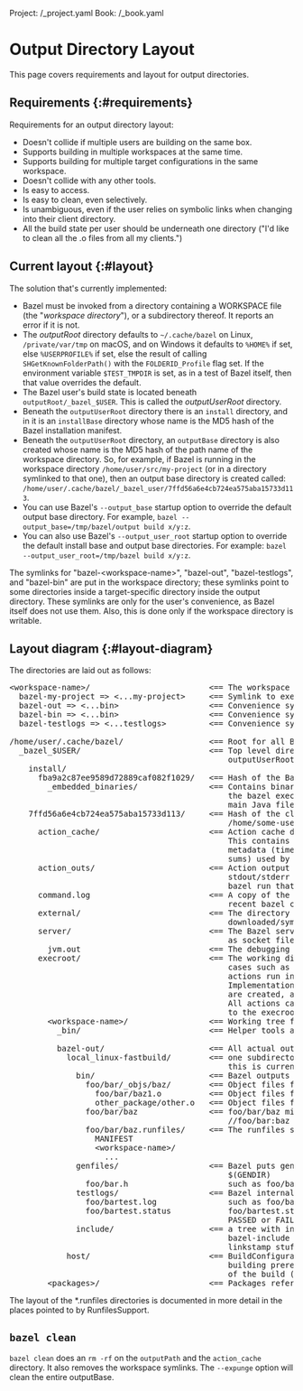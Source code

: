 Project: /_project.yaml
Book: /_book.yaml

# Output Directory Layout

This page covers requirements and layout for output directories.

## Requirements {:#requirements}

Requirements for an output directory layout:

* Doesn't collide if multiple users are building on the same box.
* Supports building in multiple workspaces at the same time.
* Supports building for multiple target configurations in the same workspace.
* Doesn't collide with any other tools.
* Is easy to access.
* Is easy to clean, even selectively.
* Is unambiguous, even if the user relies on symbolic links when changing into
  their client directory.
* All the build state per user should be underneath one directory ("I'd like to
  clean all the .o files from all my clients.")

## Current layout {:#layout}

The solution that's currently implemented:

* Bazel must be invoked from a directory containing a WORKSPACE file (the
  "_workspace directory_"), or a subdirectory thereof. It reports an error if it
  is not.
* The _outputRoot_ directory defaults to `~/.cache/bazel` on Linux,
  `/private/var/tmp` on macOS, and on Windows it defaults to `%HOME%` if set,
  else `%USERPROFILE%` if set, else the result of calling
  `SHGetKnownFolderPath()` with the `FOLDERID_Profile` flag set. If the
  environment variable `$TEST_TMPDIR` is set, as in a test of Bazel itself,
  then that value overrides the default.
* The Bazel user's build state is located beneath `outputRoot/_bazel_$USER`.
  This is called the _outputUserRoot_ directory.
* Beneath the `outputUserRoot` directory there is an `install` directory, and in
  it is an `installBase` directory whose name is the MD5 hash of the Bazel
  installation manifest.
* Beneath the `outputUserRoot` directory, an `outputBase` directory
  is also created whose name is the MD5 hash of the path name of the workspace
  directory. So, for example, if Bazel is running in the workspace directory
  `/home/user/src/my-project` (or in a directory symlinked to that one), then
  an output base directory is created called:
  `/home/user/.cache/bazel/_bazel_user/7ffd56a6e4cb724ea575aba15733d113`.
* You can use Bazel's `--output_base` startup option to override the default
  output base directory. For example,
  `bazel --output_base=/tmp/bazel/output build x/y:z`.
* You can also use Bazel's `--output_user_root` startup option to override the
  default install base and output base directories. For example:
  `bazel --output_user_root=/tmp/bazel build x/y:z`.

The symlinks for "bazel-&lt;workspace-name&gt;", "bazel-out", "bazel-testlogs",
and "bazel-bin" are put in the workspace directory; these symlinks point to some
directories inside a target-specific directory inside the output directory.
These symlinks are only for the user's convenience, as Bazel itself does not
use them. Also, this is done only if the workspace directory is writable.

## Layout diagram {:#layout-diagram}

The directories are laid out as follows:

<pre>
&lt;workspace-name&gt;/                         <== The workspace directory
  bazel-my-project => <...my-project>     <== Symlink to execRoot
  bazel-out => <...bin>                   <== Convenience symlink to outputPath
  bazel-bin => <...bin>                   <== Convenience symlink to most recent written bin dir $(BINDIR)
  bazel-testlogs => <...testlogs>         <== Convenience symlink to the test logs directory

/home/user/.cache/bazel/                  <== Root for all Bazel output on a machine: outputRoot
  _bazel_$USER/                           <== Top level directory for a given user depends on the user name:
                                              outputUserRoot
    install/
      fba9a2c87ee9589d72889caf082f1029/   <== Hash of the Bazel install manifest: installBase
        _embedded_binaries/               <== Contains binaries and scripts unpacked from the data section of
                                              the bazel executable on first run (such as helper scripts and the
                                              main Java file BazelServer_deploy.jar)
    7ffd56a6e4cb724ea575aba15733d113/     <== Hash of the client's workspace directory (such as
                                              /home/some-user/src/my-project): outputBase
      action_cache/                       <== Action cache directory hierarchy
                                              This contains the persistent record of the file
                                              metadata (timestamps, and perhaps eventually also MD5
                                              sums) used by the FilesystemValueChecker.
      action_outs/                        <== Action output directory. This contains a file with the
                                              stdout/stderr for every action from the most recent
                                              bazel run that produced output.
      command.log                         <== A copy of the stdout/stderr output from the most
                                              recent bazel command.
      external/                           <== The directory that remote repositories are
                                              downloaded/symlinked into.
      server/                             <== The Bazel server puts all server-related files (such
                                              as socket file, logs, etc) here.
        jvm.out                           <== The debugging output for the server.
      execroot/                           <== The working directory for all actions. For special
                                              cases such as sandboxing and remote execution, the
                                              actions run in a directory that mimics execroot.
                                              Implementation details, such as where the directories
                                              are created, are intentionally hidden from the action.
                                              All actions can access its inputs and outputs relative
                                              to the execroot directory.
        &lt;workspace-name&gt;/                 <== Working tree for the Bazel build & root of symlink forest: execRoot
          _bin/                           <== Helper tools are linked from or copied to here.

          bazel-out/                      <== All actual output of the build is under here: outputPath
            local_linux-fastbuild/        <== one subdirectory per unique target BuildConfiguration instance;
                                              this is currently encoded
              bin/                        <== Bazel outputs binaries for target configuration here: $(BINDIR)
                foo/bar/_objs/baz/        <== Object files for a cc_* rule named //foo/bar:baz
                  foo/bar/baz1.o          <== Object files from source //foo/bar:baz1.cc
                  other_package/other.o   <== Object files from source //other_package:other.cc
                foo/bar/baz               <== foo/bar/baz might be the artifact generated by a cc_binary named
                                              //foo/bar:baz
                foo/bar/baz.runfiles/     <== The runfiles symlink farm for the //foo/bar:baz executable.
                  MANIFEST
                  &lt;workspace-name&gt;/
                    ...
              genfiles/                   <== Bazel puts generated source for the target configuration here:
                                              $(GENDIR)
                foo/bar.h                     such as foo/bar.h might be a headerfile generated by //foo:bargen
              testlogs/                   <== Bazel internal test runner puts test log files here
                foo/bartest.log               such as foo/bar.log might be an output of the //foo:bartest test with
                foo/bartest.status            foo/bartest.status containing exit status of the test (such as
                                              PASSED or FAILED (Exit 1), etc)
              include/                    <== a tree with include symlinks, generated as needed. The
                                              bazel-include symlinks point to here. This is used for
                                              linkstamp stuff, etc.
            host/                         <== BuildConfiguration for build host (user's workstation), for
                                              building prerequisite tools, that will be used in later stages
                                              of the build (ex: Protocol Compiler)
        &lt;packages&gt;/                       <== Packages referenced in the build appear as if under a regular workspace
</pre>

The layout of the \*.runfiles directories is documented in more detail in the places pointed to by RunfilesSupport.

## `bazel clean`

`bazel clean` does an `rm -rf` on the `outputPath` and the `action_cache`
directory. It also removes the workspace symlinks. The `--expunge` option
will clean the entire outputBase.
